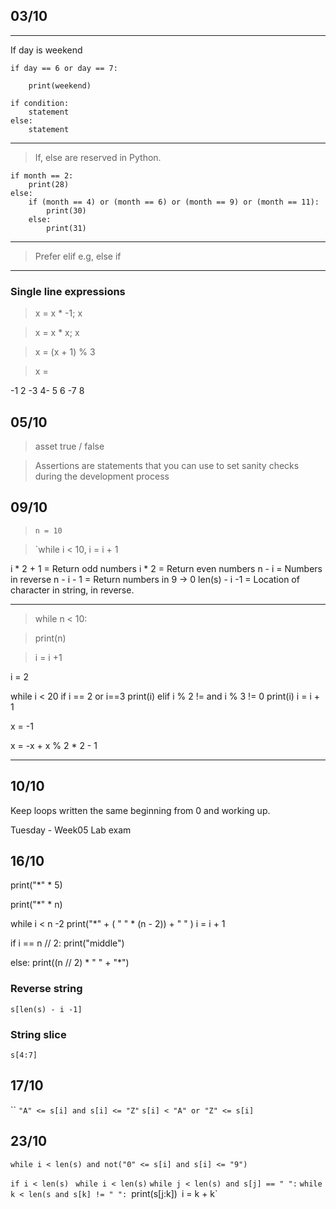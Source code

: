 ## 03/10

*** 
If day is weekend

	if day == 6 or day == 7:

		print(weekend)

	if condition:
		statement
	else:
		statement

***

> If, else are reserved in Python.

	if month == 2:
		print(28)
	else:
		if (month == 4) or (month == 6) or (month == 9) or (month == 11):
			print(30)
		else:
			print(31)
			
*** 
> Prefer elif e.g, else if

***

### Single line expressions

> x = x * -1; x

> x = x * x; x

> x = (x + 1) % 3

> x = 

-1 2 -3 4- 5 6 -7 8


## 05/10

> asset true / false

> Assertions are statements that you can use to set sanity checks during the development process


## 09/10
 > `n = 10`
 
 > `while i < 10, i = i + 1
 
 i * 2 + 1 = Return odd numbers
 i * 2 = Return even numbers
 n - i = Numbers in reverse
 n - i - 1 = Return numbers in 9 -> 0
len(s) - i -1 = Location of character in string, in reverse.

***
> while n < 10:

>	print(n)

>	i = i +1

i = 2

while i < 20
	if i == 2 or i==3
		print(i)
	elif i % 2 != and i % 3 != 0
		print(i)
	i = i + 1

x = -1

x = -x + x % 2 * 2 - 1

***
## 10/10

Keep loops written the same beginning from 0 and working up.

Tuesday - Week05 Lab exam
## 16/10

print("*" * 5)

print("*" * n)

while i < n -2
	print("*" + ( " " * (n - 2)) + " " )
	i = i + 1


if i == n // 2:
	print("middle")
	
else:
	print((n // 2) * " " + "*")
	
	
### Reverse string
	s[len(s) - i -1]
	
### String slice
	s[4:7]

## 17/10
``
`"A" <= s[i] and s[i] <= "Z"`
`s[i] < "A" or "Z" <= s[i]`


## 23/10

`while i < len(s) and not("0" <= s[i] and s[i] <= "9")`

`if i < len(s) `
	`while i < len(s)`
	`while j < len(s) and s[j] == " ":`
	`while k < len(s and s[k] != " ":
	`print(s[j:k])`
	`i = k + k`
